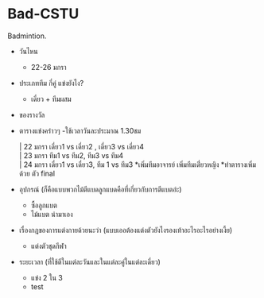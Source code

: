 # Bad-CSTU
Badmintion.
- วันไหน
    - 22-26 มกรา
- ประเภททีม กี่คู่ แข่งยังไง?
    - เดี่ยว + ทีมผสม
- ของรางวัล
- ตารางแข่งคร่าวๆ
    -ใช้เวลาวันละประมาณ 1.30ชม 
    
  | 22 มกรา      เดี่ยว1 vs เดี่ยว2 , เดี่ยว3 vs เดี่ยว4   
  | 23 มกรา      ทีม1 vs ทีม2, ทีม3 vs ทีม4   
  | 24 มกรา      เดี่ยว1 vs เดี่ยว3, ทีม 1 vs ทีม3
  *เพิ่มทีมอาจารย์ เพิ่มทีมเดี่่ยวหญิง
  *ทำตารางเพิ่มด้วย ตัว final
- อุปกรณ์ (ก็คือแบบพวกไม้ตีแบดลูกแบดคือที่เกี่ยวกับการตีแบตอ่ะ)
    - ซื้อลูกแบต
    - ไม้แบต นำมาเอง
- เรื่องกฎของการแต่งกายด้วยนะว่า (แบบเออต้องแต่งตัวยังไงรองเท้าอะไรอะไรอย่างเงี้ย)
    - แต่งตัวชุดกีฬา
- ระยะเวลา (ที่ใช้ตีในแต่ละวันและในแต่ละคู่ในแต่ละเดี่ยว)
    - แข่ง 2 ใน 3
    - test
